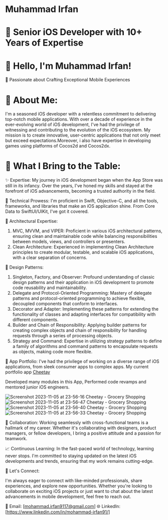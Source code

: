 # Muhammad Irfan
# 📱 Senior iOS Developer with 10+ Years of Expertise

# 👋 Hello, I'm Muhammad Irfan!

🌟 Passionate about Crafting Exceptional Mobile Experiences

# 🔹 About Me:

I'm a seasoned iOS developer with a relentless commitment to delivering top-notch mobile applications. With over a decade of experience in the ever-evolving world of iOS development, I've had the privilege of witnessing and contributing to the evolution of the iOS ecosystem. My mission is to create innovative, user-centric applications that not only meet but exceed expectations.Moreover, i also have expertise in developing games using platforms of Cocos2d and Cocos2dx.

# 🔹 What I Bring to the Table:

✨ Expertise: My journey in iOS development began when the App Store was still in its infancy. Over the years, I've honed my skills and stayed at the forefront of iOS advancements, becoming a trusted authority in the field.

🔧 Technical Prowess: I'm proficient in Swift, Objective-C, and all the tools, frameworks, and libraries that make an iOS application shine. From Core Data to SwiftUI/UIKit, I've got it covered.

🔹 Architectural Expertise:
   1. MVC, MVVM, and VIPER: Proficient in various iOS architectural patterns, ensuring clean and maintainable code while balancing responsibilities between models, views, and controllers or  presenters.
   2. Clean Architecture: Experienced in implementing Clean Architecture principles to create modular, testable, and scalable iOS applications, with a clear separation of concerns.

🔹 Design Patterns:
   1. Singleton, Factory, and Observer: Profound understanding of classic design patterns and their application in iOS development to promote code reusability and maintainability.
   2. Delegate and Protocol-Oriented Programming: Mastery of delegate patterns and protocol-oriented programming to achieve flexible, decoupled components that conform to interfaces.
   3. Decorator and Adapter: Implementing these patterns for extending the functionality of classes and adapting interfaces for compatibility with different components.
   4. Builder and Chain of Responsibility: Applying builder patterns for creating complex objects and chain of responsibility for handling requests through a series of processing objects.
   5. Strategy and Command: Expertise in utilizing strategy patterns to define a family of algorithms and command patterns to encapsulate requests as objects, making code more flexible.

 📱 App Portfolio: 
 I've had the privilege of working on a diverse range of iOS applications, from sleek consumer apps to complex apps. My current portfolio app [Cheetay](https://apps.apple.com/pk/app/cheetay-grocery-shopping/id1230422187)

Developed many modules in this App, Performed code revamps and mentored junior iOS engineers.

![Screenshot 2023-11-05 at 23-56-16 Cheetay - Grocery Shopping](https://github.com/irfaniOSdev/meetIrfan/assets/46619359/4ecd039b-fc8f-4bbb-90f3-7458f6993ab6)
![Screenshot 2023-11-05 at 23-56-47 Cheetay - Grocery Shopping](https://github.com/irfaniOSdev/meetIrfan/assets/46619359/1b52133c-2cef-4885-a6c7-539f95af1db2)
![Screenshot 2023-11-05 at 23-56-40 Cheetay - Grocery Shopping](https://github.com/irfaniOSdev/meetIrfan/assets/46619359/a41d272f-bb35-4d97-bb60-b81c1d18365f)
![Screenshot 2023-11-05 at 23-56-33 Cheetay - Grocery Shopping](https://github.com/irfaniOSdev/meetIrfan/assets/46619359/8988d51a-69eb-44bc-a5d9-243c120e7954)

🤝 Collaboration: Working seamlessly with cross-functional teams is a hallmark of my career. Whether it's collaborating with designers, product managers, or fellow developers, I bring a positive attitude and a passion for teamwork.

📈 Continuous Learning: In the fast-paced world of technology, learning never stops. I'm committed to staying updated on the latest iOS developments and trends, ensuring that my work remains cutting-edge.

🔹 Let's Connect:

I'm always eager to connect with like-minded professionals, share experiences, and explore new opportunities. Whether you're looking to collaborate on exciting iOS projects or just want to chat about the latest advancements in mobile development, feel free to reach out.

📧 Email: [mohammad.irfan9117@gmail.com]
🌐 LinkedIn: [https://www.linkedin.com/in/mohammad-irfan91/]
